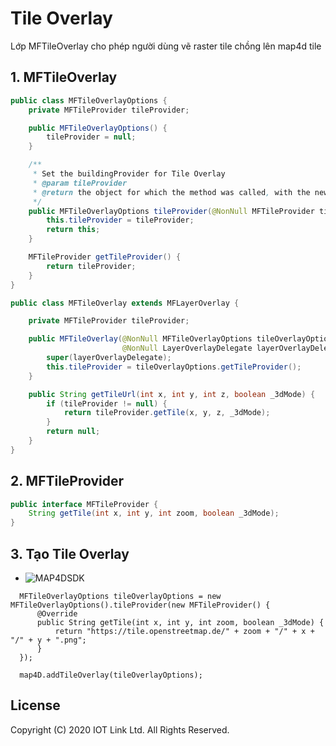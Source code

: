 # Tile Overlay
Lớp MFTileOverlay cho phép người dùng vẽ raster tile chồng lên map4d tile


## 1. MFTileOverlay

```java
public class MFTileOverlayOptions {
    private MFTileProvider tileProvider;

    public MFTileOverlayOptions() {
        tileProvider = null;
    }

    /**
     * Set the buildingProvider for Tile Overlay
     * @param tileProvider
     * @return the object for which the method was called, with the new tileProvider set.
     */
    public MFTileOverlayOptions tileProvider(@NonNull MFTileProvider tileProvider) {
        this.tileProvider = tileProvider;
        return this;
    }

    MFTileProvider getTileProvider() {
        return tileProvider;
    }
}

public class MFTileOverlay extends MFLayerOverlay {

    private MFTileProvider tileProvider;

    public MFTileOverlay(@NonNull MFTileOverlayOptions tileOverlayOptions,
                         @NonNull LayerOverlayDelegate layerOverlayDelegate) {
        super(layerOverlayDelegate);
        this.tileProvider = tileOverlayOptions.getTileProvider();
    }

    public String getTileUrl(int x, int y, int z, boolean _3dMode) {
        if (tileProvider != null) {
            return tileProvider.getTile(x, y, z, _3dMode);
        }
        return null;
    }
}
```

## 2. MFTileProvider

```java
public interface MFTileProvider {
    String getTile(int x, int y, int zoom, boolean _3dMode);
}
```

## 3. Tạo Tile Overlay

  -  ![MAP4DSDK](../../resource/v1.4/tile-overlay.jpg) 
  
```switf
  MFTileOverlayOptions tileOverlayOptions = new MFTileOverlayOptions().tileProvider(new MFTileProvider() {
      @Override
      public String getTile(int x, int y, int zoom, boolean _3dMode) {
          return "https://tile.openstreetmap.de/" + zoom + "/" + x + "/" + y + ".png";
      }
  });

  map4D.addTileOverlay(tileOverlayOptions);
```

License
-------

Copyright (C) 2020 IOT Link Ltd. All Rights Reserved.
